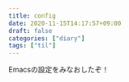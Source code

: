 ```yaml
---
title: config
date: 2020-11-15T14:17:57+09:00
draft: false
categories: ["diary"]
tags: ["til"]
---
```


Emacsの設定をみなおしたぞ！

